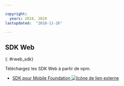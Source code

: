 ```yaml
---

copyright:
  years: 2018, 2019
lastupdated:  "2018-11-26"

---
```


##	SDK Web
{: #rweb_sdk}

Téléchargez les SDK Web à partir de npm.

* [SDK pour Mobile Foundation ![Icône de lien externe](../../icons/launch-glyph.svg "Icône de lien externe")](https://www.npmjs.com/package/ibm-mfp-web-sdk)

